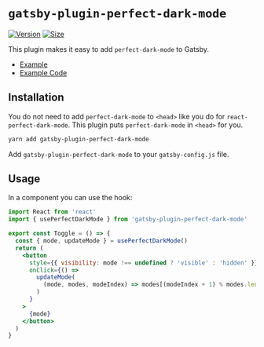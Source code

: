 # `gatsby-plugin-perfect-dark-mode`

[![Version](https://img.shields.io/npm/v/gatsby-plugin-perfect-dark-mode.svg)](https://www.npmjs.com/package/gatsby-plugin-perfect-dark-mode)
[![Size](https://img.shields.io/bundlephobia/minzip/gatsby-plugin-perfect-dark-mode?label=size)](https://bundlephobia.com/result?p=gatsby-plugin-perfect-dark-mode)

This plugin makes it easy to add `perfect-dark-mode` to Gatsby.

- [Example](https://perfect-dark-mode-gatsby.netlify.app/)
- [Example Code](https://github.com/DylanVann/perfect-dark-mode/tree/main/examples/gatsby-starter-blog)

## Installation

You do not need to add `perfect-dark-mode` to `<head>` like you do for `react-perfect-dark-mode`.
This plugin puts `perfect-dark-mode` in `<head>` for you.

```bash
yarn add gatsby-plugin-perfect-dark-mode
```

Add `gatsby-plugin-perfect-dark-mode` to your `gatsby-config.js` file.

## Usage

In a component you can use the hook:

```jsx
import React from 'react'
import { usePerfectDarkMode } from 'gatsby-plugin-perfect-dark-mode'

export const Toggle = () => {
  const { mode, updateMode } = usePerfectDarkMode()
  return (
    <button
      style={{ visibility: mode !== undefined ? 'visible' : 'hidden' }}
      onClick={() =>
        updateMode(
          (mode, modes, modeIndex) => modes[(modeIndex + 1) % modes.length],
        )
      }
    >
      {mode}
    </button>
  )
}
```
